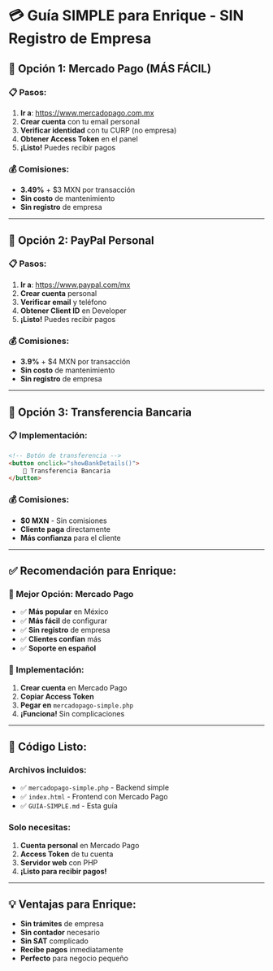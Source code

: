 # 💳 Guía SIMPLE para Enrique - SIN Registro de Empresa

## 🚀 **Opción 1: Mercado Pago (MÁS FÁCIL)**

### **📋 Pasos:**
1. **Ir a**: https://www.mercadopago.com.mx
2. **Crear cuenta** con tu email personal
3. **Verificar identidad** con tu CURP (no empresa)
4. **Obtener Access Token** en el panel
5. **¡Listo!** Puedes recibir pagos

### **💰 Comisiones:**
- **3.49%** + $3 MXN por transacción
- **Sin costo** de mantenimiento
- **Sin registro** de empresa

---

## 🚀 **Opción 2: PayPal Personal**

### **📋 Pasos:**
1. **Ir a**: https://www.paypal.com/mx
2. **Crear cuenta** personal
3. **Verificar email** y teléfono
4. **Obtener Client ID** en Developer
5. **¡Listo!** Puedes recibir pagos

### **💰 Comisiones:**
- **3.9%** + $4 MXN por transacción
- **Sin costo** de mantenimiento
- **Sin registro** de empresa

---

## 🚀 **Opción 3: Transferencia Bancaria**

### **📋 Implementación:**
```html
<!-- Botón de transferencia -->
<button onclick="showBankDetails()">
    🏦 Transferencia Bancaria
</button>
```

### **💰 Comisiones:**
- **$0 MXN** - Sin comisiones
- **Cliente paga** directamente
- **Más confianza** para el cliente

---

## ✅ **Recomendación para Enrique:**

### **🎯 Mejor Opción: Mercado Pago**
- ✅ **Más popular** en México
- ✅ **Más fácil** de configurar
- ✅ **Sin registro** de empresa
- ✅ **Clientes confían** más
- ✅ **Soporte en español**

### **📱 Implementación:**
1. **Crear cuenta** en Mercado Pago
2. **Copiar Access Token**
3. **Pegar en** `mercadopago-simple.php`
4. **¡Funciona!** Sin complicaciones

---

## 🔧 **Código Listo:**

### **Archivos incluidos:**
- ✅ `mercadopago-simple.php` - Backend simple
- ✅ `index.html` - Frontend con Mercado Pago
- ✅ `GUIA-SIMPLE.md` - Esta guía

### **Solo necesitas:**
1. **Cuenta personal** en Mercado Pago
2. **Access Token** de tu cuenta
3. **Servidor web** con PHP
4. **¡Listo para recibir pagos!**

---

## 💡 **Ventajas para Enrique:**
- **Sin trámites** de empresa
- **Sin contador** necesario
- **Sin SAT** complicado
- **Recibe pagos** inmediatamente
- **Perfecto** para negocio pequeño
